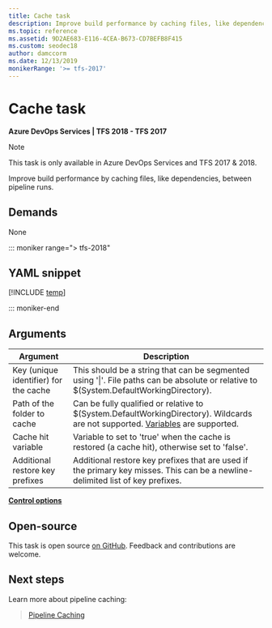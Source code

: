 ```yaml
---
title: Cache task
description: Improve build performance by caching files, like dependencies, between pipeline runs.
ms.topic: reference
ms.assetid: 9D2AE683-E116-4CEA-B673-CD7BEFB8F415
ms.custom: seodec18
author: damccorm
ms.date: 12/13/2019
monikerRange: '>= tfs-2017'
---
```


# Cache task

**Azure DevOps Services | TFS 2018 - TFS 2017**

> [!NOTE]
> This task is only available in Azure DevOps Services and TFS 2017 & 2018.

Improve build performance by caching files, like dependencies, between pipeline runs.

## Demands

None

::: moniker range="> tfs-2018"

## YAML snippet

[!INCLUDE [temp](../includes/yaml/cache-v2.md)]

::: moniker-end

## Arguments

| Argument | Description |
|---|---|
| Key (unique identifier) for the cache | This should be a string that can be segmented using '\|'. File paths can be absolute or relative to $(System.DefaultWorkingDirectory). |
| Path of the folder to cache | Can be fully qualified or relative to $(System.DefaultWorkingDirectory). Wildcards are not supported. [Variables](../../build/variables.md) are supported. |
| Cache hit variable | Variable to set to 'true' when the cache is restored (a cache hit), otherwise set to 'false'. |
| Additional restore key prefixes | Additional restore key prefixes that are used if the primary key misses. This can be a newline-delimited list of key prefixes. |

[**Control options**](../../process/tasks.md#controloptions)

## Open-source

This task is open source [on GitHub](https://github.com/Microsoft/azure-pipelines-tasks). Feedback and contributions are welcome.

## Next steps

Learn more about pipeline caching:

> [Pipeline Caching](../../release/caching.md)
